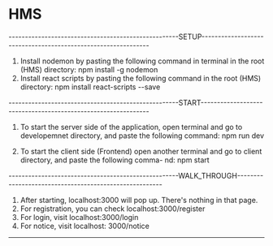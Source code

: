 # HMS

----------------------------------------------------SETUP--------------------------------------------------------------

1. Install nodemon by pasting the following command in terminal in the root (HMS) directory: npm install -g nodemon
2. Install react scripts by pasting the following command in the root (HMS) directory: npm install react-scripts --save

----------------------------------------------------START--------------------------------------------------------------

1. To start the server side of the application, open terminal and go to developemnet directory, and paste the following
command: npm run dev 

2. To start the client side (Frontend) open another terminal and go to client directory, and paste the following comma-
nd: npm start

----------------------------------------------------WALK_THROUGH-------------------------------------------------------

1. After starting, localhost:3000 will pop up. There's nothing in that page. 
2. For registration, you can check localhost:3000/register
3. For login, visit localhost:3000/login
4. For notice, visit localhost: 3000/notice

-----------------------------------------------------------------------------------------------------------------------


